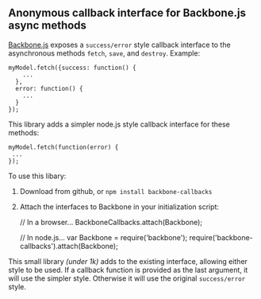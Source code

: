 ## Anonymous callback interface for Backbone.js async methods

[Backbone.js](http://documentcloud.github.com/backbone>Backbone.js) exposes a ```success/error``` style callback interface to the asynchronous methods ```fetch```, ```save```, and ```destroy```.  Example:

    myModel.fetch({success: function() {
        ...
      },
      error: function() {
        ...
      }
    });

This library adds a simpler node.js style callback interface for these methods:

    myModel.fetch(function(error) {
     ...
    });

To use this libary:

1) Download from github, or ```npm install backbone-callbacks```

2) Attach the interfaces to Backbone in your initialization script:

    // In a browser...
    BackboneCallbacks.attach(Backbone);

    // In node.js...
    var Backbone = require('backbone');
    require('backbone-callbacks').attach(Backbone);

This small library _(under 1k)_ adds to the existing interface, allowing either style to be used.  If a callback function is provided as the last argument, it will use the simpler style.  Otherwise it will use the original ```success/error``` style.
